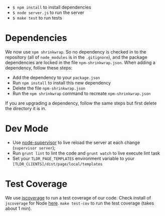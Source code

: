 * `$ npm install` to install dependencies
* `$ node server.js` to run the server
* `$ make test` to run tests

# Dependencies
We now use `npm shrinkwrap`. So no dependency is checked in to the repository (all of `node_modules` is in the 
`.gitignore`), and the package dependencies are locked in the file `npm-shrinkwrap.json`. When adding a dependency, follow
these steps:  

* Add the dependency to your `package.json`
* Run `npm install` to install this new dependency
* Delete the file `npm-shrinkwrap.json`
* Run the `npm shrinkwrap` command to recreate `npm-shrinkwrap.json`

If you are upgrading a dependency, follow the same steps but first delete the directory it is in.


# Dev Mode

* Use [node-supervisor](https://github.com/isaacs/node-supervisor/) to
live reload the server at each change (`supervisor server`); 
* Run `grunt lint` to lint the code and `grunt watch` to live execute
  lint task
* Set your `TLDR_PAGE_TEMPLATES` environment variable to your `[TLDR_CLIENTS]/dist/page/local/templates`

# Test Coverage

We use [jscoverage](http://siliconforks.com/jscoverage/) to run a test
coverage of our code. Check install of `jscoverage` for Node [here](http://siliconforks.com/jscoverage/).
`make test-cov` to run the test coverage (takes about 1 min).

